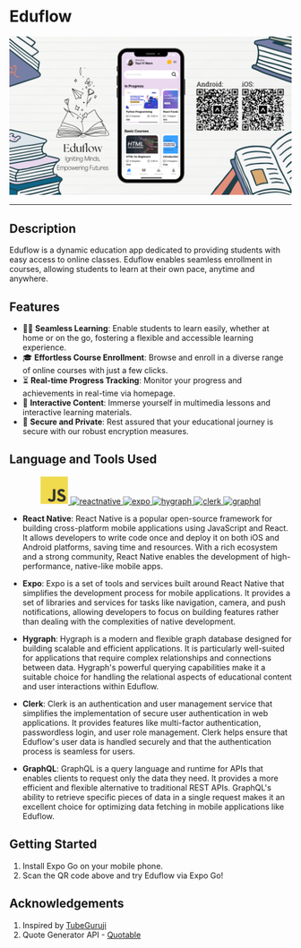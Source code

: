 # Eduflow

![cover](./Eduflow.png)

---

## Description

Eduflow is a dynamic education app dedicated to providing students with easy access to online classes. Eduflow enables seamless enrollment in courses, allowing students to learn at their own pace, anytime and anywhere.

## Features

- 👨‍💻 **Seamless Learning**: Enable students to learn easily, whether at home or on the go, fostering a flexible and accessible learning experience.
- 🎓 **Effortless Course Enrollment**: Browse and enroll in a diverse range of online courses with just a few clicks.
- ⏳ **Real-time Progress Tracking**: Monitor your progress and achievements in real-time via homepage.
- 🧸 **Interactive Content**: Immerse yourself in multimedia lessons and interactive learning materials.
- 🔐 **Secure and Private**: Rest assured that your educational journey is secure with our robust encryption measures.

## Language and Tools Used
<p align="center"> 
<a href="https://developer.mozilla.org/en-US/docs/Web/JavaScript" target="_blank" rel="noreferrer"> <img src="https://raw.githubusercontent.com/devicons/devicon/master/icons/javascript/javascript-original.svg" alt="javascript" width="50" height="50"/> </a> 
<a href="https://reactnative.dev/" target="_blank" rel="noreferrer"> <img src="https://reactnative.dev/img/header_logo.svg" alt="reactnative" width="50" height="50"/> </a> 
<a href="https://docs.expo.dev/" target="_blank" rel="noreferrer"> <img src="https://seeklogo.com/images/E/expo-go-app-logo-BBBE394CB8-seeklogo.com.png" alt="expo" width="50" height="50"/> </a>
<a href="https://hygraph.com/docs" target="_blank" rel="noreferrer"> <img src="https://cdn.sanity.io/images/o0o2tn5x/production/f9251f397f36329339b1ab5a9100754eb21bb13e-1024x1024.png" alt="hygraph" width="50" height="50"/> </a>
<a href="https://clerk.com/" target="_blank" rel="noreferrer"> <img src="https://cdn.sanity.io/images/o0o2tn5x/production/2399b991025c365aafaa6fca85d91deac801e654-1046x1046.png" alt="clerk" width="50" height="50"/> </a>
<a href="https://graphql.org/learn/" target="_blank" rel="noreferrer"> <img src="https://bs-uploads.toptal.io/blackfish-uploads/skill_page/content/logo_file/logo/6212/GraphQL_Logo.svg-490ae3deb7c0f056c849d7463fb8ab39.png" alt="graphql" width="50" height="50"/> </a>
</p>

- **React Native**:
React Native is a popular open-source framework for building cross-platform mobile applications using JavaScript and React. It allows developers to write code once and deploy it on both iOS and Android platforms, saving time and resources. With a rich ecosystem and a strong community, React Native enables the development of high-performance, native-like mobile apps.

- **Expo**:
Expo is a set of tools and services built around React Native that simplifies the development process for mobile applications. It provides a set of libraries and services for tasks like navigation, camera, and push notifications, allowing developers to focus on building features rather than dealing with the complexities of native development.

- **Hygraph**:
Hygraph is a modern and flexible graph database designed for building scalable and efficient applications. It is particularly well-suited for applications that require complex relationships and connections between data. Hygraph's powerful querying capabilities make it a suitable choice for handling the relational aspects of educational content and user interactions within Eduflow.

- **Clerk**:
Clerk is an authentication and user management service that simplifies the implementation of secure user authentication in web applications. It provides features like multi-factor authentication, passwordless login, and user role management. Clerk helps ensure that Eduflow's user data is handled securely and that the authentication process is seamless for users.

- **GraphQL**:
GraphQL is a query language and runtime for APIs that enables clients to request only the data they need. It provides a more efficient and flexible alternative to traditional REST APIs. GraphQL's ability to retrieve specific pieces of data in a single request makes it an excellent choice for optimizing data fetching in mobile applications like Eduflow.

## Getting Started
1. Install Expo Go on your mobile phone.
2. Scan the QR code above and try Eduflow via Expo Go!

## Acknowledgements
1. Inspired by [TubeGuruji](https://www.youtube.com/@tubeguruji)
2. Quote Generator API - [Quotable](https://github.com/lukePeavey/quotable)
